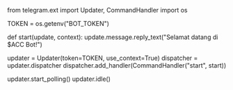 from telegram.ext import Updater, CommandHandler
import os

TOKEN = os.getenv("BOT_TOKEN")

def start(update, context):
    update.message.reply_text("Selamat datang di $ACC Bot!")

updater = Updater(token=TOKEN, use_context=True)
dispatcher = updater.dispatcher
dispatcher.add_handler(CommandHandler("start", start))

updater.start_polling()
updater.idle()
